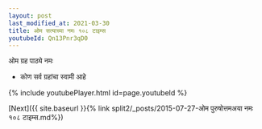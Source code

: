 ```yaml
---
layout: post
last_modified_at: 2021-03-30
title: ओम सत्याच्या नमः १०८ टाइम्स
youtubeId: Qn13Pnr3qD0
---
```

 
 
 ओम ग्रह पाठ्ये नमः  
 
 -  कोण सर्व ग्रहांचा स्वामी आहे 
 
  
 
  
 
 
 
 
 
 


{% include youtubePlayer.html id=page.youtubeId %}
 
[Next]({{ site.baseurl }}{% link  split2/_posts/2015-07-27-ओम पुरुषोत्तमअया नमः १०८ टाइम्स.md%})
 
